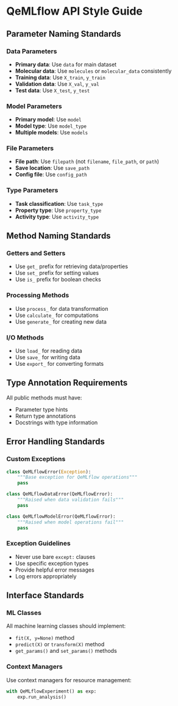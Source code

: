 # QeMLflow API Style Guide

## Parameter Naming Standards

### Data Parameters
- **Primary data**: Use `data` for main dataset
- **Molecular data**: Use `molecules` or `molecular_data` consistently
- **Training data**: Use `X_train`, `y_train`
- **Validation data**: Use `X_val`, `y_val`
- **Test data**: Use `X_test`, `y_test`

### Model Parameters
- **Primary model**: Use `model`
- **Model type**: Use `model_type`
- **Multiple models**: Use `models`

### File Parameters
- **File path**: Use `filepath` (not `filename`, `file_path`, or `path`)
- **Save location**: Use `save_path`
- **Config file**: Use `config_path`

### Type Parameters
- **Task classification**: Use `task_type`
- **Property type**: Use `property_type`
- **Activity type**: Use `activity_type`

## Method Naming Standards

### Getters and Setters
- Use `get_` prefix for retrieving data/properties
- Use `set_` prefix for setting values
- Use `is_` prefix for boolean checks

### Processing Methods
- Use `process_` for data transformation
- Use `calculate_` for computations
- Use `generate_` for creating new data

### I/O Methods
- Use `load_` for reading data
- Use `save_` for writing data
- Use `export_` for converting formats

## Type Annotation Requirements

All public methods must have:
- Parameter type hints
- Return type annotations
- Docstrings with type information

## Error Handling Standards

### Custom Exceptions
```python
class QeMLflowError(Exception):
    """Base exception for QeMLflow operations"""
    pass

class QeMLflowDataError(QeMLflowError):
    """Raised when data validation fails"""
    pass

class QeMLflowModelError(QeMLflowError):
    """Raised when model operations fail"""
    pass
```

### Exception Guidelines
- Never use bare `except:` clauses
- Use specific exception types
- Provide helpful error messages
- Log errors appropriately

## Interface Standards

### ML Classes
All machine learning classes should implement:
- `fit(X, y=None)` method
- `predict(X)` or `transform(X)` method
- `get_params()` and `set_params()` methods

### Context Managers
Use context managers for resource management:
```python
with QeMLflowExperiment() as exp:
    exp.run_analysis()
```
